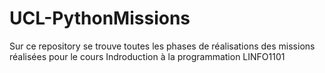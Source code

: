 # UCL-PythonMissions
Sur ce repository se trouve toutes les phases de réalisations des missions 
réalisées pour le cours Indroduction à la programmation
LINFO1101  
